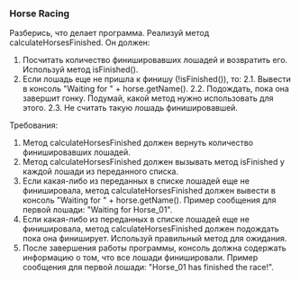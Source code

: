 
### Horse Racing

Разберись, что делает программа.
Реализуй метод calculateHorsesFinished. Он должен:
1. Посчитать количество финишировавших лошадей и возвратить его. Используй метод isFinished().
2. Если лошадь еще не пришла к финишу (!isFinished()), то:
2.1. Вывести в консоль &quot;Waiting for &quot; + horse.getName().
2.2. Подождать, пока она завершит гонку. Подумай, какой метод нужно использовать для этого.
2.3. Не считать такую лошадь финишировавшей.


Требования:
1.	Метод calculateHorsesFinished должен вернуть количество финишировавших лошадей.
2.	Метод calculateHorsesFinished должен вызывать метод isFinished у каждой лошади из переданного списка.
3.	Если какая-либо из переданных в списке лошадей еще не финишировала, метод calculateHorsesFinished должен вывести в консоль &quot;Waiting for &quot; + horse.getName(). Пример сообщения для первой лошади: &quot;Waiting for Horse_01&quot;.
4.	Если какая-либо из переданных в списке лошадей еще не финишировала, метод calculateHorsesFinished должен подождать пока она финиширует. Используй правильный метод для ожидания.
5.	После завершения работы программы, консоль должна содержать информацию о том, что все лошади финишировали. Пример сообщения для первой лошади: &quot;Horse_01 has finished the race!&quot;.


